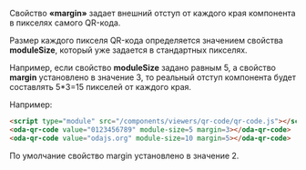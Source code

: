 Свойство **«margin»** задает внешний отступ от каждого края компонента в пикселях самого QR-кода.

Размер каждого пикселя QR-кода определяется значением свойства **moduleSize**, который уже задается в стандартных пикселях.

Например, если свойство **moduleSize** задано равным 5, а свойство **margin** установлено в значение 3, то реальный отступ компонента будет составлять 5*3=15 пикселей от каждого края.

Например:

```html _run_line_edit_loadoda_[qr-code-sample.html]_h=450_
<script type="module" src="/components/viewers/qr-code/qr-code.js"></script>
<oda-qr-code value="0123456789" module-size=5 margin=3></oda-qr-code>
<oda-qr-code value="odajs.org" module-size=10 margin=5></oda-qr-code>
```

По умолчание свойство margin установлено в значение 2.

